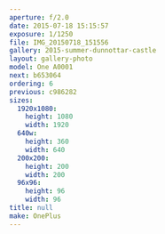 ```yaml
---
aperture: f/2.0
date: 2015-07-18 15:15:57
exposure: 1/1250
file: IMG_20150718_151556
gallery: 2015-summer-dunnottar-castle
layout: gallery-photo
model: One A0001
next: b653064
ordering: 6
previous: c986282
sizes:
  1920x1080:
    height: 1080
    width: 1920
  640w:
    height: 360
    width: 640
  200x200:
    height: 200
    width: 200
  96x96:
    height: 96
    width: 96
title: null
make: OnePlus
---
```

